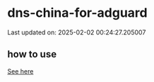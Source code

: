 # dns-china-for-adguard

Last updated on: 2025-02-02 00:24:27.205007

## how to use

[See here](https://github.com/AdguardTeam/AdGuardHome/wiki/Configuration#upstreams-from-file)